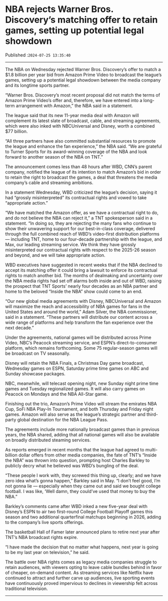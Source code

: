 # NBA rejects Warner Bros. Discovery’s matching offer to retain games, setting up potential legal showdown

Published :`2024-07-25 13:35:40`

---

The NBA on Wednesday rejected Warner Bros. Discovery’s offer to match a $1.8 billion per year bid from Amazon Prime Video to broadcast the league’s games, setting up a potential legal showdown between the media company and its longtime sports partner.

“Warner Bros. Discovery’s most recent proposal did not match the terms of Amazon Prime Video’s offer and, therefore, we have entered into a long-term arrangement with Amazon,” the NBA said in a statement.

The league said that its new 11-year media deal with Amazon will complement its latest slate of broadcast, cable, and streaming agreements, which were also inked with NBCUniversal and Disney, worth a combined $77 billion.

“All three partners have also committed substantial resources to promote the league and enhance the fan experience,” the NBA said. “We are grateful to Turner Sports for its award-winning coverage of the NBA and look forward to another season of the NBA on TNT.”

The announcement comes less than 48 hours after WBD, CNN’s parent company, notified the league of its intention to match Amazon’s bid in order to retain the right to broadcast the games, a deal that threatens the media company’s cable and streaming ambitions.

In a statement Wednesday, WBD criticized the league’s decision, saying it had “grossly misinterpreted” its contractual rights and vowed to take “appropriate action.”

“We have matched the Amazon offer, as we have a contractual right to do, and do not believe the NBA can reject it,” a TNT spokesperson said in a statement. “In doing so, they are rejecting the many fans who continue to show their unwavering support for our best-in-class coverage, delivered through the full combined reach of WBD’s video-first distribution platforms — including TNT, home to our four-decade partnership with the league, and Max, our leading streaming service. We think they have grossly misinterpreted our contractual rights with respect to the 2025-26 season and beyond, and we will take appropriate action.

WBD executives have suggested in recent weeks that if the NBA declined to accept its matching offer it could bring a lawsuit to enforce its contractual rights to match another bid. The months of dealmaking and uncertainty over the NBA media rights had set off alarms both inside and out of WBD, raising the prospect that TNT Sports’ nearly four decades as an NBA partner and home to the beloved “Inside the NBA” show could come to an end.

“Our new global media agreements with Disney, NBCUniversal and Amazon will maximize the reach and accessibility of NBA games for fans in the United States and around the world,” Adam Silver, the NBA commissioner, said in a statement. “These partners will distribute our content across a wide range of platforms and help transform the fan experience over the next decade.”

Under the agreements, national games will be distributed across Prime Video, NBC’s Peacock streaming service, and ESPN’s direct-to-consumer platform, which remains forthcoming. Some 75 regular-season games will be broadcast on TV seasonally.

Disney will retain the NBA Finals, a Christmas Day game broadcast, Wednesday games on ESPN, Saturday prime time games on ABC and Sunday showcase packages.

NBC, meanwhile, will telecast opening night, new Sunday night prime time games and Tuesday regionalized games. It will also carry games on Peacock on Mondays and the NBA All-Star game.

Finishing out the trio, Amazon’s Prime Video will stream the emirates NBA Cup, SoFi NBA Play-In Tournament, and both Thursday and Friday night games. Amazon will also serve as the league’s strategic partner and third-party global destination for the NBA League Pass.

The agreements include more nationally broadcast games than in previous years, the NBA shared, adding that all national games will also be available on broadly distributed steaming services.

As reports emerged in recent months that the league had agreed to multi-billion dollar offers from other media companies, the fate of TNT’s “Inside the NBA” was thrown into question, prompting host Charles Barkley to publicly decry what he believed was WBD’s bungling of the deal.

“These people I work with, they screwed this thing up, clearly; and we have zero idea what’s gonna happen,” Barkley said in May. “I don’t feel good, I’m not gonna lie — especially when they came out and said we bought college football. I was like, ‘Well damn, they could’ve used that money to buy the NBA.”

Barkley’s comments came after WBD inked a new five-year deal with Disney’s ESPN to air two first-round College Football Playoff games this season and two additional quarterfinal matchups beginning in 2026, adding to the company’s live sports offerings.

The basketball Hall of Famer later announced plans to retire next year after TNT’s NBA broadcast rights expire.

“I have made the decision that no matter what happens, next year is going to be my last year on television,” he said.

The battle over NBA rights comes as legacy media companies struggle to retain audiences, with viewers opting to leave cable bundles behind in favor of cheaper, on-demand content. As streaming services like Netflix have continued to attract and further carve up audiences, live sporting events have continuously proved impervious to declines in viewership felt across traditional television.

---

